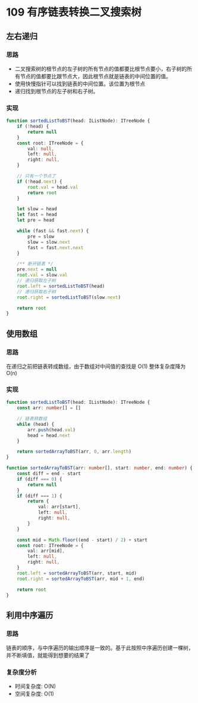 # 109 有序链表转换二叉搜索树

## 左右递归

### 思路

- 二叉搜索树的根节点的左子树的所有节点的值都要比根节点要小，右子树的所有节点的值都要比跟节点大，因此根节点就是链表的中间位置的值。
- 使用快慢指针可以找到链表的中间位置。该位置为根节点
- 递归找到根节点的左子树和右子树。

### 实现

```ts
function sortedListToBST(head: IListNode): ITreeNode {
    if (!head) {
        return null
    }
    const root: ITreeNode = {
        val: null,
        left: null,
        right: null,
    }

    // 只有一个节点了
    if (!head.next) {
        root.val = head.val
        return root
    }

    let slow = head
    let fast = head
    let pre = head

    while (fast && fast.next) {
        pre = slow
        slow = slow.next
        fast = fast.next.next
    }

    /** 断开链表 */
    pre.next = null
    root.val = slow.val
    // 递归获取左子树
    root.left = sortedListToBST(head)
    // 递归获取右子树
    root.right = sortedListToBST(slow.next)

    return root
}
```

## 使用数组

### 思路

在递归之前把链表转成数组，由于数组对中间值的查找是 O(1) 整体复杂度降为 O(n)

### 实现

```ts
function sortedListToBST(head: IListNode): ITreeNode {
    const arr: number[] = []

    // 链表转数组
    while (head) {
        arr.push(head.val)
        head = head.next
    }

    return sortedArrayToBST(arr, 0, arr.length)
}

function sortedArrayToBST(arr: number[], start: number, end: number) {
    const diff = end - start
    if (diff === 0) {
        return null
    }
    if (diff === 1) {
        return {
            val: arr[start],
            left: null,
            right: null,
        }
    }

    const mid = Math.floor((end - start) / 2) + start
    const root: ITreeNode = {
        val: arr[mid],
        left: null,
        right: null,
    }
    root.left = sortedArrayToBST(arr, start, mid)
    root.right = sortedArrayToBST(arr, mid + 1, end)

    return root
}
```

## 利用中序遍历

### 思路

链表的顺序，与中序遍历的输出顺序是一致的。基于此按照中序遍历创建一棵树，并不断填值，就能得到想要的结果了

### 复杂度分析
- 时间复杂度: O(N)
- 空间复杂度: O(1)